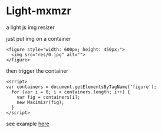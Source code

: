 # Light-mxmzr
a light js img resizer

just put img on a container
```
<figure style="width: 600px; height: 450px;">
  <img src="res/0.jpg" alt="">
</figure>
```

then trigger the container
```
<script>
var containers = document.getElementsByTagName('figure');
  for (var i = 0; i < containers.length; i++) {
    var fig = containers[i];
    new Maximizr(fig);
  }
</script>
```
see example [here](https://aznoqmous.github.io/light-mxmzr/)
